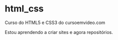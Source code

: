 # html_css
 Curso do HTML5 e CSS3 do cursoemvideo.com


Estou aprendendo a criar sites e agora repositórios.
